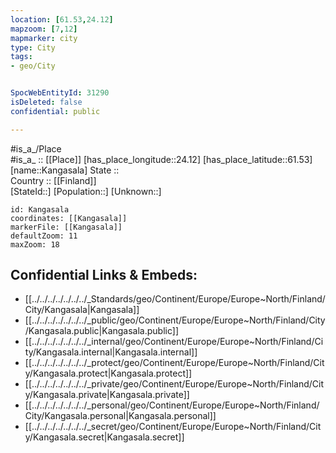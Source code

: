 ```yaml
---
location: [61.53,24.12] 
mapzoom: [7,12] 
mapmarker: city 
type: City
tags:
- geo/City


SpocWebEntityId: 31290
isDeleted: false
confidential: public

---
```

#is_a_/Place  
#is_a_ :: [[Place]] 
[has_place_longitude::24.12] 
[has_place_latitude::61.53] 
[name::Kangasala] 
State ::  
Country :: [[Finland]]  
[StateId::] 
[Population::] 
[Unknown::] 


```leaflet
id: Kangasala
coordinates: [[Kangasala]] 
markerFile: [[Kangasala]] 
defaultZoom: 11 
maxZoom: 18
```


## Confidential Links & Embeds: 
- [[../../../../../../../_Standards/geo/Continent/Europe/Europe~North/Finland/City/Kangasala|Kangasala]] 
- [[../../../../../../../_public/geo/Continent/Europe/Europe~North/Finland/City/Kangasala.public|Kangasala.public]] 
- [[../../../../../../../_internal/geo/Continent/Europe/Europe~North/Finland/City/Kangasala.internal|Kangasala.internal]] 
- [[../../../../../../../_protect/geo/Continent/Europe/Europe~North/Finland/City/Kangasala.protect|Kangasala.protect]] 
- [[../../../../../../../_private/geo/Continent/Europe/Europe~North/Finland/City/Kangasala.private|Kangasala.private]] 
- [[../../../../../../../_personal/geo/Continent/Europe/Europe~North/Finland/City/Kangasala.personal|Kangasala.personal]] 
- [[../../../../../../../_secret/geo/Continent/Europe/Europe~North/Finland/City/Kangasala.secret|Kangasala.secret]] 
